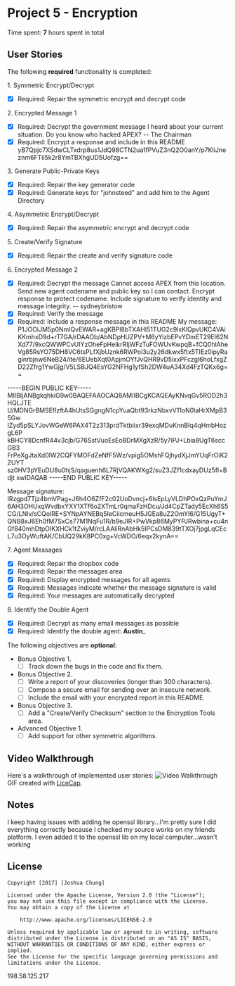 # Project 5 - Encryption

Time spent: **7** hours spent in total

## User Stories

The following **required** functionality is completed:

1\. Symmetric Encrypt/Decrypt
  * [x]  Required: Repair the symmetric encrypt and decrypt code

2\. Encrypted Message 1
  * [x]  Required: Decrypt the government message
  I heard about your current situation. Do you know who hacked APEX? -- The Chairman
  * [x]  Required: Encrypt a response and include in this README
  yB7Qpjc7XSdwCLTxdrp8us1JdQ98CTN2ua1fPVuZ3nQ2O0anY/p7KIiJneznm6FTil5k2r8YmTBXhgUD5Uofzg==

3\. Generate Public-Private Keys
  * [x]  Required: Repair the key generator code
  * [x]  Required: Generate keys for "johnsteed" and add him to the Agent Directory

4\. Asymmetric Encrypt/Decrypt
  * [x]  Required: Repair the asymmetric encrypt and decrypt code

5\. Create/Verify Signature
  * [x]  Required: Repair the create and verify signature code
  
6\. Encrypted Message 2
  * [x]  Required: Decrypt the message
  Cannot access APEX from this location. Send new agent codename and public key so I can contact. Encrypt response to protect codename. Include signature to verify identity and message integrity. -- sydneybristow
  * [x]  Required: Verify the message
  * [x]  Required: Include a response message in this README
  My message: 
P1JOOiJM5p0NmlQvEWAR+agKBPl8bTXAHI51TUG2c9lxKlQpvUKC4VAiKKmhxD9d+rT7GA/rDAAOb/AbNDpHUZPV+M6yYizbEPvYDmET29El62NXd77/9xcQWWPCvUIYzOheFpHeikrRIjWFzTuFOWUvKwpqB+fCQ0hlAheVg85RsYO75DH8VC6tsPLfXjbUznk6RWPoi3u2y26dkwx5ftx5TIEz0ipyRaginrbjnw6NeB24/ite/6EUebXqt0ApjmOYfJvQHR9vD5ixxPFczgl6hoLfxgZD22Zfrg1YwGjg/V5LSBJQ4EsYG2NFHg1yfSh2DW4uA34Xd4FzTQKx6g==

-----BEGIN PUBLIC KEY-----
MIIBIjANBgkqhkiG9w0BAQEFAAOCAQ8AMIIBCgKCAQEAyKNvqGv5ROD2h3HQLJTE
U/MDNGrBMSEfIzftA4hUtsSGgngN1cpYuaQbt93rkzNbxvV11oN0laHrXMpB35Gw
IZyd5pSLYJovWGeW6PAX4T2z313prdTktbiixr39exqMDuKnnBIq4qHmbHozgL6P
kBHCY8DcnfR44v3cjb/G76SstVuoEsEoBDrMXgXzR/5y7iPJ+Lbia8UgT6sccGB3
FrPeXgJtaXd0lW2CQFYMOFdZeNfF5Wz/vpig5OMshFQjhydXjJmYUqFrOiK2ZUYT
sz0HV3pYEuDU8u0hjS/qaguenh6L7RjVQAKWXg2/suZ3JZf1cdxayDUz5fl+Bdjt
xwIDAQAB
-----END PUBLIC KEY-----

Message signature:
IRzgpd7Tjz4bmVPag+J6h4O6ZfF2c02UoDvncj+6lsEpLyVLDhPOxQzPuYmJ6AH3OHUxqWvdbxYXY1XTf6o2XTmLr0qmaFzHDcu/Jd4CpZTady5EcXh6S5CG/LNIv/sCQolRE+SYNpAYNEBq5IeCiicmeuH5JGEa8uZ2OmYI6/G15UgyT+QNB8xJ6Eh0fM7SxCs77M1NqFu1R/b9eJIR+PwVkp86MyPYPJRwbina+cu4nGf840mhDtpOIKXHCk1tZviyM/rcLAAliRnAbHk5IPCsDM839tTXOj7jpgLqCEcL7u3OyWuftAK/CbUQ29kK8PC0xg+VcWDO/6eqx2kynA==

7\. Agent Messages
  * [x]  Required: Repair the dropbox code
  * [x]  Required: Repair the messages area
  * [x]  Required: Display encrypted messages for all agents
  * [x]  Required: Messages indicate whether the message signature is valid
  * [x]  Required: Your messages are automatically decrypted

8\. Identify the Double Agent
  * [x]  Required: Decrypt as many email messages as possible
  * [x]  Required: Identify the double agent: ____Austin_____

The following objectives are **optional**:

* Bonus Objective 1\.
  * [ ]  Track down the bugs in the code and fix them.

* Bonus Objective 2\.
  * [ ]  Write a report of your discoveries (longer than 300 characters).
  * [ ]  Compose a secure email for sending over an insecure network.
  * [ ]  Include the email with your encrypted report in this README.

* Bonus Objective 3\.
  * [ ]  Add a "Create/Verify Checksum" section to the Encryption Tools area.

* Advanced Objective 1\.
  * [ ]  Add support for other symmetric algorithms.

## Video Walkthrough

Here's a walkthrough of implemented user stories:
<img src='http://i.imgur.com/m3Qimbf.gifv' title='Video Walkthrough' width='' alt='Video Walkthrough' />
GIF created with [LiceCap](http://www.cockos.com/licecap/).

## Notes
I keep having issues with adding he openssl library...I'm pretty sure I did everything correctly because I checked my source works on my friends platform.
I even added it to the openssl lib on my local computer...wasn't working

## License

    Copyright [2017] [Joshua Chung]

    Licensed under the Apache License, Version 2.0 (the "License");
    you may not use this file except in compliance with the License.
    You may obtain a copy of the License at

        http://www.apache.org/licenses/LICENSE-2.0

    Unless required by applicable law or agreed to in writing, software
    distributed under the License is distributed on an "AS IS" BASIS,
    WITHOUT WARRANTIES OR CONDITIONS OF ANY KIND, either express or implied.
    See the License for the specific language governing permissions and
    limitations under the License.
198.58.125.217